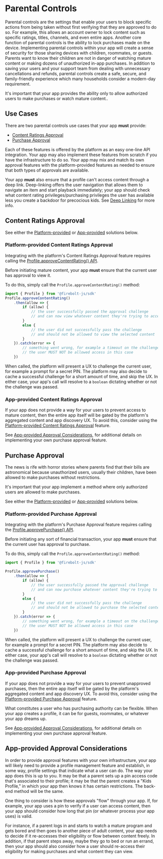 # Parental Controls

Parental controls are the settings that enable your users to block specific actions from being taken without first verifying that they are approved to do so. For example, this allows an account owner to lock content such as specific ratings, titles, channels, and even entire apps. Another core function of parental controls is the ability to lock purchases made on the device.
Implementing parental controls within your app will create a sense of security for those sharing devices with children, roommates, or guests. Parents want to know their children are not in danger of watching mature content or making dozens of unauthorized in-app purchases. In addition to saving your users and your support team from dealing with unnecessary cancellations and refunds, parental controls create a safe, secure, and family-friendly experience which many households consider a modern-day requirement.

It's important that your app provides the ability only to allow authorized users to make purchases or watch mature content..

## Use Cases
There are two parental controls use cases that your app **must** provide:

- [Content Ratings Approval](#content-ratings-approval)
- [Purchase Approval](#purchase-approval)

Each of these features is offered by the platform as an easy one-line API integration. Your app may also implement these features from scratch if you have the infrastructure to do so. Your app may mix and match its own approval features with the platform-provided features as needed to ensure that both types of approvals are available.

Your app **must** also ensure that a profile can't access content through a deep link. Deep-linking offers the user navigation that allows them to navigate an item and start playback immediately; your app should check what content rating privileges/purchasing privileges the user has available less you create a backdoor for precocious kids. See [Deep Linking](../discovery/deep-linking.md) for more info.

## Content Ratings Approval
See either the [Platform-provided](platform-provided-content-ratings-approval) or [App-provided](app-provided-content-ratings-approval) solutions below.

### Platform-provided Content Ratings Approval
Integrating with the platform's Content Ratings Approval feature requires calling the [Profile.approveContentRating() API](/api/profile/#approvecontentrating).

Before initiating mature content, your app **must** ensure that the current user has approval to view it.

To do this, simply call the `Profile.approveContentRating()` method:

```javascript
import { Profile } from '@firebolt-js/sdk'
Profile.approveContentRating()
    .then(allow => {
        if (allow) {
            // the user successfully passed the approval challenge
            // and can now view whatever content they're trying to access
        }
        else {
            // the user did not successfully pass the challenge
            // and should not be allowed to view the selected content
        }
    }).catch(error => {
        // something went wrong, for example a timeout on the challenge UX
        // the user MUST NOT be allowed access in this case
    })
```

When called, the platform will present a UX to challenge the current user, for example a prompt for a secret PIN. The platform may also decide to cache a successful challenge for a short amount of time, and skip the UX. In either case, your app's call will resolve to a `boolean` dictating whether or not the challenge was passed.

### App-provided Content Ratings Approval
If your app does not provide a way for your users to prevent access to mature content, then the entire app itself will be gated by the platform's aggregated content and app discovery UX. To avoid this, consider using the [Platform-provided Content Ratings Approval](platform-provided-content-ratings-approval) feature.

See [App-provided Approval Considerations](#app-provided-approval-considerations), for additional details on implementing your own purchase approval feature.


## Purchase Approval
The news is rife with horror stories where parents find that their bills are astronomical because unauthorized users, usually their children, have been allowed to make purchases without restrictions. 

It's important that your app implement a method where only authorized users are allowed to make purchases.

See either the [Platform-provided](platform-provided-purchase-approval) or [App-provided](app-provided-purchase-approval) solutions below.

### Platform-provided Purchase Approval
Integrating with the platform's Purchase Approval feature requires calling the [Profile.approvePurchase() API](/api/profile/#approvepurchase).

Before initiating any sort of financial transaction, your app **must** ensure that the current user has approval to purchase.

To do this, simply call the `Profile.approveContentRating()` method:

```javascript
import { Profile } from '@firebolt-js/sdk'

Profile.approvePurchase()
    .then(allow => {
        if (allow) {
            // the user successfully passed the approval challenge
            // and can now purchase whatever content they're trying to access
        }
        else {
            // the user did not successfully pass the challenge
            // and should not be allowed to purchase the selected content
        }
    }).catch(error => {
        // something went wrong, for example a timeout on the challenge UX
        // the user MUST NOT be allowed access in this case
    })
```

When called, the platform will present a UX to challenge the current user, for example a prompt for a secret PIN. The platform may also decide to cache a successful challenge for a short amount of time, and skip the UX. In either case, your app's call will resolve to a `boolean` dictating whether or not the challenge was passed.

### App-provided Purchase Approval
If your app does not provide a way for your users to prevent unapproved purchases, then the entire app itself will be gated by the platform's aggregated content and app discovery UX. To avoid this, consider using the [Platform-provided Purchase Approval](platform-provided-purchase-approval) feature.

What constitutes a user who has purchasing authority can be flexible. When your app creates a profile, it can be for guests, roommates, or whatever your app dreams up.

See [App-provided Approval Considerations](#app-provided-approval-considerations), for additional details on implementing your own purchase approval feature.

## App-provided Approval Considerations
In order to provide approval features with your own infrastructure, your app will likely need to provide a profile management feature and establish, in some way, profile settings that indicate what a user can do. The way your app does this is up to you. It may be that a parent sets up a pin access code that's associated to their profile; it may be that the parent creates a "Kids Profile," in which your app then knows it has certain restrictions. The back-end method will be the same. 

One thing to consider is how these approvals "flow" through your app. If, for example, your app uses a pin to verify if a user can access content, then your app should consider how long that pin (or whatever process your app uses) is valid. 

For instance, if a parent logs in and starts to watch a mature program and gets bored and then goes to another piece of adult content, your app needs to decide if it re-accesses their eligibility or flow between content freely. In addition, if that parent steps away, maybe they go to bed or run an errand, then your app should also consider how a user should re-access their eligibility for making purchases and what content they can view. 